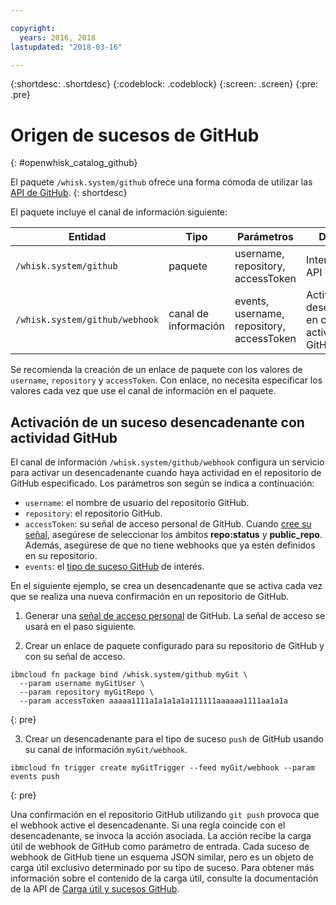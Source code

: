 ```yaml
---

copyright:
  years: 2016, 2018
lastupdated: "2018-03-16"

---
```


{:shortdesc: .shortdesc}
{:codeblock: .codeblock}
{:screen: .screen}
{:pre: .pre}

# Origen de sucesos de GitHub
{: #openwhisk_catalog_github}

El paquete `/whisk.system/github` ofrece una forma cómoda de utilizar las [API de GitHub](https://developer.github.com/).
{: shortdesc}

El paquete incluye el canal de información siguiente:

| Entidad | Tipo | Parámetros | Descripción |
| --- | --- | --- | --- |
| `/whisk.system/github` | paquete | username, repository, accessToken | Interactuar con la API de GitHub |
| `/whisk.system/github/webhook` | canal de información | events, username, repository, accessToken | Activar sucesos desencadenantes en caso de actividad de GitHub |

Se recomienda la creación de un enlace de paquete con los valores de `username`, `repository` y `accessToken`.  Con enlace, no necesita especificar los valores cada vez que use el canal de información en el paquete.

## Activación de un suceso desencadenante con actividad GitHub

El canal de información `/whisk.system/github/webhook` configura un servicio para activar un desencadenante cuando haya actividad en el repositorio de GitHub especificado. Los parámetros son según se indica a continuación:

- `username`: el nombre de usuario del repositorio GitHub.
- `repository`: el repositorio GitHub.
- `accessToken`: su señal de acceso personal de GitHub. Cuando [cree su señal](https://github.com/settings/tokens), asegúrese de seleccionar los ámbitos **repo:status** y **public_repo**. Además, asegúrese de que no tiene webhooks que ya estén definidos en su repositorio.
- `events`: el [tipo de suceso GitHub](https://developer.github.com/v3/activity/events/types/) de interés.

En el siguiente ejemplo, se crea un desencadenante que se activa cada vez que se realiza una nueva confirmación en un repositorio de GitHub.

1. Generar una [señal de acceso personal](https://github.com/settings/tokens) de GitHub. La señal de acceso se usará en el paso siguiente.

2. Crear un enlace de paquete configurado para su repositorio de GitHub y con su señal de acceso.
  ```
  ibmcloud fn package bind /whisk.system/github myGit \
    --param username myGitUser \
    --param repository myGitRepo \
    --param accessToken aaaaa1111a1a1a1a1a111111aaaaaa1111aa1a1a
  ```
  {: pre}

3. Crear un desencadenante para el tipo de suceso `push` de GitHub usando su canal de información `myGit/webhook`.
  ```
  ibmcloud fn trigger create myGitTrigger --feed myGit/webhook --param events push
  ```
  {: pre}

  Una confirmación en el repositorio GitHub utilizando `git push` provoca que el webhook active el desencadenante. Si una regla coincide con el desencadenante, se invoca la acción asociada. La acción recibe la carga útil de webhook de GitHub como parámetro de entrada. Cada suceso de webhook de GitHub tiene un esquema JSON similar, pero es un objeto de carga útil exclusivo determinado por su tipo de suceso. Para obtener más información sobre el contenido de la carga útil, consulte la documentación de la API de
[Carga útil y sucesos GitHub](https://developer.github.com/v3/activity/events/types/).
